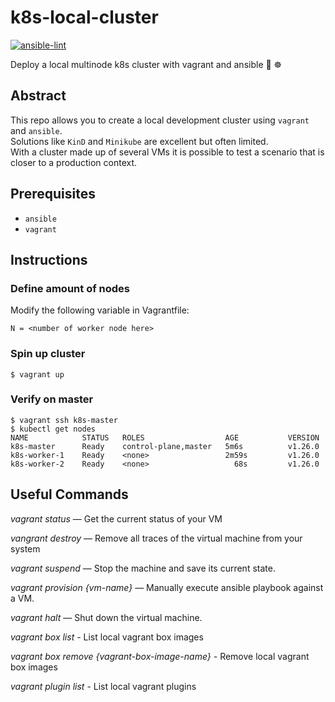 # k8s-local-cluster
[![ansible-lint](https://github.com/stackzoo/k8s-local-cluster/actions/workflows/ansible-lint.yml/badge.svg)](https://github.com/stackzoo/k8s-local-cluster/actions/workflows/ansible-lint.yml)

Deploy a local multinode k8s cluster with vagrant and ansible 🔧 ☸️

## Abstract
This repo allows you to create a local development cluster using `vagrant` and `ansible`.
<br/>
Solutions like `KinD` and `Minikube` are excellent but often limited.
<br/>
With a cluster made up of several VMs it is possible to test a scenario that is closer to a production context.

## Prerequisites
- `ansible`
- `vagrant`


## Instructions

### Define amount of nodes
Modify the following variable in Vagrantfile:
```
N = <number of worker node here>
```


### Spin up cluster
```
$ vagrant up
```

### Verify on master
```
$ vagrant ssh k8s-master
$ kubectl get nodes
NAME            STATUS   ROLES                  AGE           VERSION
k8s-master      Ready    control-plane,master   5m6s          v1.26.0
k8s-worker-1    Ready    <none>                 2m59s         v1.26.0
k8s-worker-2    Ready    <none>                   68s         v1.26.0
```

## Useful Commands

*vagrant status* — Get the current status of your VM

*vangrant destroy* — Remove all traces of the virtual machine from your system

*vagrant suspend* — Stop the machine and save its current state.

*vagrant provision {vm-name}* — Manually execute ansible playbook against a VM.

*vagrant halt* — Shut down the virtual machine.

*vagrant box list* - List local vagrant box images

*vagrant box remove {vagrant-box-image-name}* - Remove local vagrant box images

*vagrant plugin list* - List local vagrant plugins
